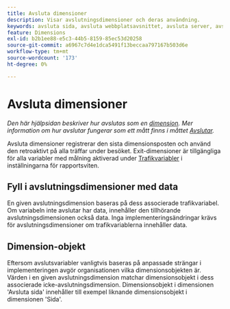 ```yaml
---
title: Avsluta dimensioner
description: Visar avslutningsdimensioner och deras användning.
keywords: avsluta sida, avsluta webbplatsavsnittet, avsluta server, avsluta anpassad information
feature: Dimensions
exl-id: b2b1ee88-e5c3-44b5-8159-85ec53d20258
source-git-commit: a6967c7d4e1dca5491f13beccaa797167b503d6e
workflow-type: tm+mt
source-wordcount: '173'
ht-degree: 0%

---
```


# Avsluta dimensioner

*Den här hjälpsidan beskriver hur avslutas som en [dimension](overview.md). Mer information om hur avslutar fungerar som ett mått finns i måttet [Avslutar](../metrics/exits.md).*

Avsluta dimensioner registrerar den sista dimensionsposten och använd den retroaktivt på alla träffar under besöket. Exit-dimensioner är tillgängliga för alla variabler med målning aktiverad under [Trafikvariabler](/help/admin/tools/manage-rs/edit-settings/c-traffic-variables/traffic-var.md) i inställningarna för rapportsviten.

## Fyll i avslutningsdimensioner med data

En given avslutningsdimension baseras på dess associerade trafikvariabel. Om variabeln inte avslutar har data, innehåller den tillhörande avslutningsdimensionen också data. Inga implementeringsändringar krävs för avslutningsdimensioner om trafikvariablerna innehåller data.

## Dimension-objekt

Eftersom avslutsvariabler vanligtvis baseras på anpassade strängar i implementeringen avgör organisationen vilka dimensionsobjekten är. Värden i en given avslutningsdimension matchar dimensionsobjekt i dess associerade icke-avslutningsdimension. Dimensionsobjekt i dimensionen &#39;Avsluta sida&#39; innehåller till exempel liknande dimensionsobjekt i dimensionen &#39;Sida&#39;.
